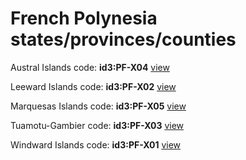 # French Polynesia states/provinces/counties
Austral Islands     code: **id3:PF-X04**     [view](../export/geojson/medium/id3/pf/x04.geojson)     


Leeward Islands     code: **id3:PF-X02**     [view](../export/geojson/medium/id3/pf/x02.geojson)     


Marquesas Islands     code: **id3:PF-X05**     [view](../export/geojson/medium/id3/pf/x05.geojson)     


Tuamotu-Gambier     code: **id3:PF-X03**     [view](../export/geojson/medium/id3/pf/x03.geojson)     


Windward Islands     code: **id3:PF-X01**     [view](../export/geojson/medium/id3/pf/x01.geojson)     

